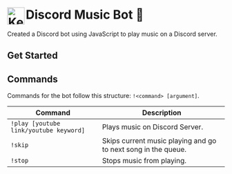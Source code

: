 # Discord Music Bot <img align="left" width="40px" target="_blank" src="https://simpleicons.org/icons/discord.svg" alt="Kenneth's Linkedin" /> 🎵
Created a Discord bot using JavaScript to play music on a Discord server.

## Get Started

## Commands
Commands for the bot follow this structure: `!<command> [argument]`.

| Command | Description
|---------|-------------|
| `!play [youtube link/youtube keyword]` | Plays music on Discord Server. |
| `!skip`| Skips current music playing and go to next song in the queue. |
| `!stop` | Stops music from playing. |
